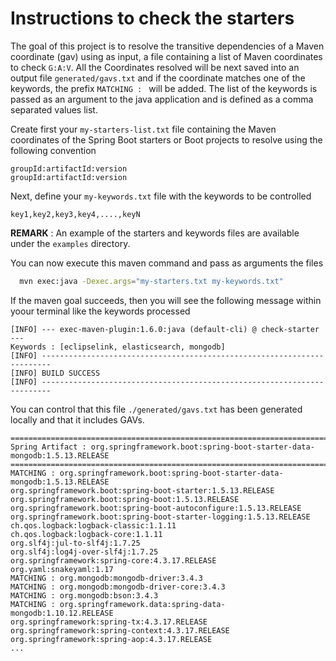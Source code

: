 # Instructions to check the starters

The goal of this project is to resolve the transitive dependencies of a Maven coordinate (gav) using as input, a file containing a list of Maven coordinates to check `G:A:V`.
All the Coordinates resolved will be next saved into an output file `generated/gavs.txt` and if the coordinate matches one of the keywords, the prefix `MATCHING : ` will be added.
The list of the keywords is passed as an argument to the java application and is defined as a comma separated values list. 

Create first your `my-starters-list.txt` file containing the Maven coordinates of the Spring Boot starters or Boot projects to resolve using the following convention 

 ```
 groupId:artifactId:version
 groupId:artifactId:version
 ```  

Next, define your `my-keywords.txt` file with the keywords to be controlled

  ```
  key1,key2,key3,key4,....,keyN
  ```

**REMARK** : An example of the starters and keywords files are available under the `examples` directory.

You can now execute this maven command and pass as arguments the files

```bash
  mvn exec:java -Dexec.args="my-starters.txt my-keywords.txt"
```

If the maven goal succeeds, then you will see the following message within yoour terminal like the keywords processed

  ```
  [INFO] --- exec-maven-plugin:1.6.0:java (default-cli) @ check-starter ---
  Keywords : [eclipselink, elasticsearch, mongodb]
  [INFO] ------------------------------------------------------------------------
  [INFO] BUILD SUCCESS
  [INFO] ------------------------------------------------------------------------
  ```
  
You can control that this file `./generated/gavs.txt` has been generated locally
and that it includes GAVs.
  
  
  ```
  ====================================================================================================
  Spring Artifact : org.springframework.boot:spring-boot-starter-data-mongodb:1.5.13.RELEASE
  ====================================================================================================
  MATCHING : org.springframework.boot:spring-boot-starter-data-mongodb:1.5.13.RELEASE
  org.springframework.boot:spring-boot-starter:1.5.13.RELEASE
  org.springframework.boot:spring-boot:1.5.13.RELEASE
  org.springframework.boot:spring-boot-autoconfigure:1.5.13.RELEASE
  org.springframework.boot:spring-boot-starter-logging:1.5.13.RELEASE
  ch.qos.logback:logback-classic:1.1.11
  ch.qos.logback:logback-core:1.1.11
  org.slf4j:jul-to-slf4j:1.7.25
  org.slf4j:log4j-over-slf4j:1.7.25
  org.springframework:spring-core:4.3.17.RELEASE
  org.yaml:snakeyaml:1.17
  MATCHING : org.mongodb:mongodb-driver:3.4.3
  MATCHING : org.mongodb:mongodb-driver-core:3.4.3
  MATCHING : org.mongodb:bson:3.4.3
  MATCHING : org.springframework.data:spring-data-mongodb:1.10.12.RELEASE
  org.springframework:spring-tx:4.3.17.RELEASE
  org.springframework:spring-context:4.3.17.RELEASE
  org.springframework:spring-aop:4.3.17.RELEASE
  ...
  ````

